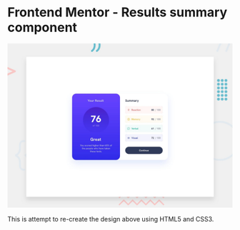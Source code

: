 # Frontend Mentor - Results summary component

![Design preview for the Results summary component coding challenge](./design/desktop-preview.jpg)

This is attempt to re-create the design above using HTML5 and CSS3.
